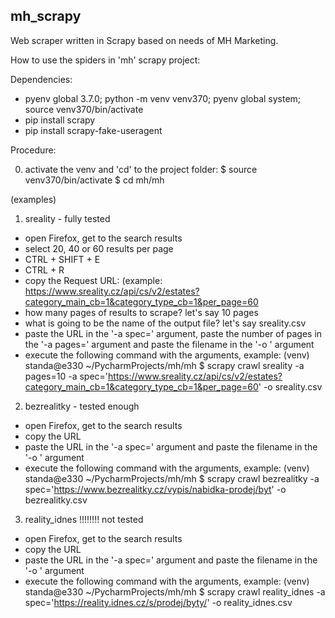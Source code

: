 ## mh_scrapy
Web scraper written in Scrapy based on needs of MH Marketing.

How to use the spiders in 'mh' scrapy project:

Dependencies:
- pyenv global 3.7.0; python -m venv venv370; pyenv global system; source venv370/bin/activate
- pip install scrapy
- pip install scrapy-fake-useragent

Procedure:

0. activate the venv and 'cd' to the project folder:
$ source venv370/bin/activate
$ cd mh/mh

(examples)
1. sreality - fully tested
- open Firefox, get to the search results
- select 20, 40 or 60 results per page
- CTRL + SHIFT + E
- CTRL + R
- copy the Request URL: (example: https://www.sreality.cz/api/cs/v2/estates?category_main_cb=1&category_type_cb=1&per_page=60
- how many pages of results to scrape? let's say 10 pages
- what is going to be the name of the output file? let's say sreality.csv
- paste the URL in the '-a spec=' argument, paste the number of pages in the '-a pages=' argument and paste the filename in the '-o ' argument
- execute the following command with the arguments, example:
(venv) standa@e330 ~/PycharmProjects/mh/mh $ scrapy crawl sreality -a pages=10 -a spec='https://www.sreality.cz/api/cs/v2/estates?category_main_cb=1&category_type_cb=1&per_page=60' -o sreality.csv

2. bezrealitky - tested enough
- open Firefox, get to the search results
- copy the URL
- paste the URL in the '-a spec=' argument and paste the filename in the '-o ' argument
- execute the following command with the arguments, example:
(venv) standa@e330 ~/PycharmProjects/mh/mh $ scrapy crawl bezrealitky -a spec='https://www.bezrealitky.cz/vypis/nabidka-prodej/byt' -o bezrealitky.csv

3. reality_idnes !!!!!!!! not tested
- open Firefox, get to the search results
- copy the URL
- paste the URL in the '-a spec=' argument and paste the filename in the '-o ' argument
- execute the following command with the arguments, example:
(venv) standa@e330 ~/PycharmProjects/mh/mh $ scrapy crawl reality_idnes -a spec='https://reality.idnes.cz/s/prodej/byty/' -o reality_idnes.csv


